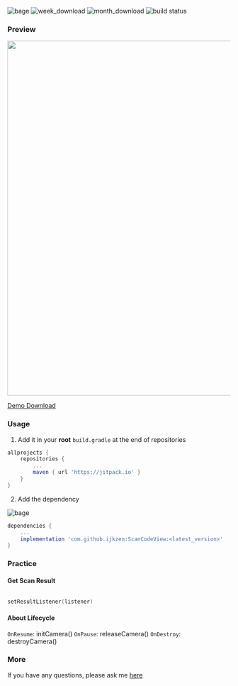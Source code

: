 ![bage](https://jitpack.io/v/ijkzen/ScanCodeView.svg) ![week_download](https://jitpack.io/v/ijkzen/ScanCodeView/week.svg) ![month_download](https://jitpack.io/v/ijkzen/ScanCodeView/month.svg) ![build status](https://github.com/ijkzen/ScanCodeView/workflows/ScanCodeView/badge.svg)
### Preview

<img src='preview/preview.gif' height=800px/>



[Demo Download](./preview/scanCode-demo.apk)

### Usage

1. Add it in your **root**  `build.gradle` at the end of repositories

```groovy
allprojects {
	repositories {
		...
		maven { url 'https://jitpack.io' }
	}
}
```

2. Add the dependency

![bage](https://jitpack.io/v/ijkzen/ScanCodeView.svg)

```groovy
dependencies {
    ...
    implementation 'com.github.ijkzen:ScanCodeView:<latest_version>'
}
```

### Practice

#### Get Scan Result
```kotlin

setResultListener(listener)

```

#### About Lifecycle

`OnResume`:  initCamera()
`OnPause`: releaseCamera()
`OnDestroy`: destroyCamera()

### More

If you have any questions, please ask me [here](https://github.com/ijkzen/ScanCodeView/issues)
